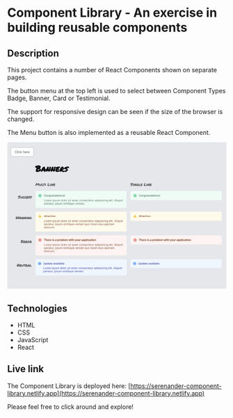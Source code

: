 # Component Library - An exercise in building reusable components

## Description
This project contains a number of React Components shown on separate pages.

The button menu at the top left is used to select between Component Types Badge, Banner, Card or Testimonial.

The support for responsive design can be seen if the size of the browser is changed. 

The Menu button is also implemented as a reusable React Component.


![Screen shot of the Component Library](./banners.png)

## Technologies
- HTML
- CSS
- JavaScript
- React

## Live link
The Component Library is deployed here:
[https://serenander-component-library.netlify.app](https://serenander-component-library.netlify.app)

Please feel free to click around and explore!
